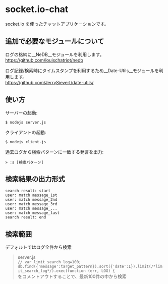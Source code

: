 # socket.io-chat

socket.io を使ったチャットアプリケーションです。

## 追加で必要なモジュールについて

ログの格納に__NeDB__モジュールを利用します。  
https://github.com/louischatriot/nedb  

ログ記録/検索時にタイムスタンプを利用するため__Date-Utils__モジュールを利用します。  
https://github.com/JerrySievert/date-utils/  

## 使い方

サーバーの起動:
```
$ nodejs server.js
```

クライアントの起動:
```
$ nodejs client.js
```

過去ログから検索パターンに一致する発言を出力:
```
> :s [検索パターン]
```

## 検索結果の出力形式
```
search result: start
user: match message_1st
user: match message_2nd
user: match message_3rd
user: match message_... 
user: match message_last
search result: end 
```

## 検索範囲

デフォルトではログ全件から検索  
> server.js  
> `// var limit_search_log=100;`  
> `db.find({'message':target_pattern}).sort({'date':1}).limit(/*limit_search_log*/).exec(function (err, LOG) {`  
をコメントアウトすることで、最新100件の中から検索  

